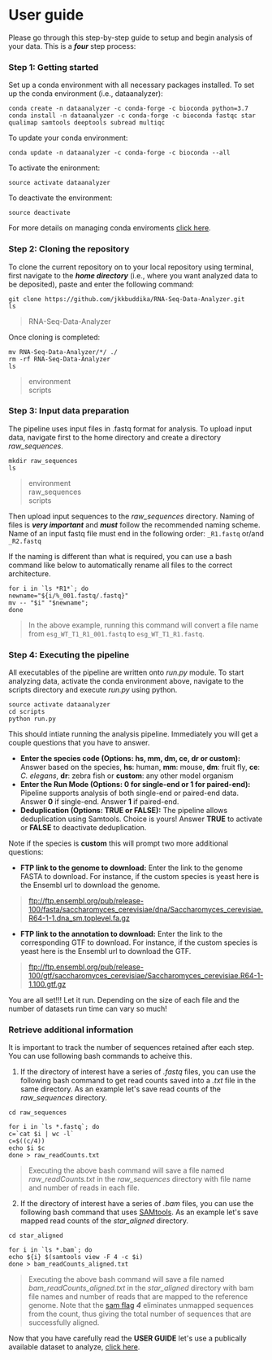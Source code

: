 # User guide
Please go through this step-by-step guide to setup and begin analysis of your data. This is a ***four*** step process:

### Step 1: Getting started
Set up a conda environment with all necessary packages installed. To set up the conda environment (i.e., dataanalyzer):
```
conda create -n dataanalyzer -c conda-forge -c bioconda python=3.7
conda install -n dataanalyzer -c conda-forge -c bioconda fastqc star qualimap samtools deeptools subread multiqc
```
To update your conda environment:
```
conda update -n dataanalyzer -c conda-forge -c bioconda --all
```
To activate the enironment:
```
source activate dataanalyzer
```
To deactivate the environment:
```
source deactivate
```

For more details on managing conda enviroments [click here](https://docs.conda.io/projects/conda/en/latest/user-guide/tasks/manage-environments.html#).

### Step 2: Cloning the repository
To clone the current repository on to your local repository using terminal, first navigate to the ***home directory*** (i.e., where you want analyzed data to be deposited), paste and enter the following command:

```
git clone https://github.com/jkkbuddika/RNA-Seq-Data-Analyzer.git
ls
```
> RNA-Seq-Data-Analyzer   

Once cloning is completed:
```
mv RNA-Seq-Data-Analyzer/*/ ./
rm -rf RNA-Seq-Data-Analyzer
ls
```
> environment           
> scripts     

### Step 3: Input data preparation
The pipeline uses input files in .fastq format for analysis. To upload input data, navigate first to the home directory and create a directory *raw_sequences*.
```
mkdir raw_sequences
ls
```
> environment         
> raw_sequences   
> scripts   

Then upload input sequences to the *raw_sequences* directory. Naming of files is ***very important*** and ***must*** follow the recommended naming scheme. Name of an input fastq file must end in the following order: `_R1.fastq` or/and `_R2.fastq`

If the naming is different than what is required, you can use a bash command like below to automatically rename all files to the correct architecture.
```
for i in `ls *R1*`; do
newname="${i/%_001.fastq/.fastq}"
mv -- "$i" "$newname"; 
done
```
> In the above example, running this command will convert a file name from `esg_WT_T1_R1_001.fastq` to `esg_WT_T1_R1.fastq`.

### Step 4: Executing the pipeline
All executables of the pipeline are written onto *run.py* module. To start analyzing data, activate the conda environment above, navigate to the scripts directory and execute *run.py* using python.
```
source activate dataanalyzer
cd scripts
python run.py
```
This should intiate running the analysis pipeline. Immediately you will get a couple questions that you have to answer.
- **Enter the species code (Options: hs, mm, dm, ce, dr or custom):** Answer based on the species, **hs**: human, **mm**: mouse, **dm**: fruit fly, **ce**: *C. elegans*, **dr**: zebra fish or **custom**: any other model organism
- **Enter the Run Mode (Options: 0 for single-end or 1 for paired-end):** Pipeline supports analysis of both single-end or paired-end data. Answer **0** if single-end. Answer **1** if paired-end.
- **Deduplication (Options: TRUE or FALSE):** The pipeline allows deduplication using Samtools. Choice is yours! Answer **TRUE** to activate or **FALSE** to deactivate deduplication.

Note if the species is **custom** this will prompt two more additional questions:
- **FTP link to the genome to download:** Enter the link to the genome FASTA to download. For instance, if the custom species is yeast here is the Ensembl url to download the genome.
> ftp://ftp.ensembl.org/pub/release-100/fasta/saccharomyces_cerevisiae/dna/Saccharomyces_cerevisiae.R64-1-1.dna_sm.toplevel.fa.gz               

- **FTP link to the annotation to download:** Enter the link to the corresponding GTF to download. For instance, if the custom species is yeast here is the Ensembl url to download the GTF.
> ftp://ftp.ensembl.org/pub/release-100/gtf/saccharomyces_cerevisiae/Saccharomyces_cerevisiae.R64-1-1.100.gtf.gz                  

You are all set!!! Let it run. Depending on the size of each file and the number of datasets run time can vary so much!

### Retrieve additional information
It is important to track the number of sequences retained after each step. You can use following bash commands to acheive this.

1. If the directory of interest have a series of *.fastq* files, you can use the following bash command to get read counts saved into a *.txt* file in the same directory. As an example let's save read counts of the *raw_sequences* directory.
```
cd raw_sequences

for i in `ls *.fastq`; do
c=`cat $i | wc -l`
c=$((c/4))
echo $i $c
done > raw_readCounts.txt
```
> Executing the above bash command will save a file named *raw_readCounts.txt* in the *raw_sequences* directory with file name and number of reads in each file.

2. If the directory of interest have a series of *.bam* files, you can use the following bash command that uses [SAMtools](https://github.com/samtools/samtools). As an example let's save mapped read counts of the *star_aligned* directory.
```
cd star_aligned

for i in `ls *.bam`; do
echo ${i} $(samtools view -F 4 -c $i)
done > bam_readCounts_aligned.txt
```
> Executing the above bash command will save a file named *bam_readCounts_aligned.txt* in the *star_aligned* directory with bam file names and number of reads that are mapped to the reference genome. Note that the [sam flag](https://broadinstitute.github.io/picard/explain-flags.html) ***4*** eliminates unmapped sequences from the count, thus giving the total number of sequences that are successfully aligned.     

Now that you have carefully read the **USER GUIDE** let's use a publically available dataset to analyze, [click here](https://github.com/jkkbuddika/RNA-Seq-Data-Analyzer/blob/master/VIGNETTE.md).
